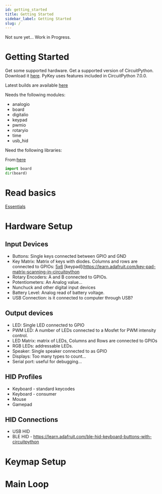 ```yaml
---
id: getting_started
title: Getting Started
sidebar_label: Getting Started
slug: /
---
```


Not sure yet...  Work in Progress.



# Getting Started

Get some supported hardware.
Get a supported version of CircuitPython.  Download it [here](https://circuitpython.org/downloads).  PyKey uses features included in CircuitPython 7.0.0.

Latest builds are available [here](https://adafruit-circuit-python.s3.amazonaws.com/index.html?prefix=bin/)

Needs the following modules:
* analogio
* board
* digitalio
* keypad
* pwmio
* rotaryio
* time
* usb_hid

Need the following libraries:


From:[here](https://learn.adafruit.com/circuitpython-essentials/circuitpython-pins-and-modules) 

``` python
import board
dir(board)
```


# Read basics
[Essentials](https://learn.adafruit.com/circuitpython-essentials)


# Hardware Setup

## Input Devices
* Buttons: Single keys connected between GPIO and GND
* Key Matrix: Matrix of keys with diodes. Columns and rows are connected to GPIOs: [5x6](https://learn.adafruit.com/adafruit-neokey-5x6-ortho-snap-apart/circuitpython) [keypad](https://learn.adafruit.com/key-pad-matrix-scanning-in-circuitpython
* Rotary Encoders: A and B connected to GPIOs.
* Potentiometers: An Analog value...
* Nunchuck and other digital input devices
* Battery Level: Analog read of battery voltage.
* USB Connection: is it connected to computer through USB?

## Output devices
* LED: Single LED connected to GPIO
* PWM LED: A number of LEDs connected to a Mosfet for PWM intensity control.
* LED Matrix: matrix of LEDs, Columns and Rows are connected to GPIOs
* RGB LEDs: addressable LEDs.
* Speaker: Single speaker connected to as GPIO
* Displays: Too many types to count...
* Serial port: useful for debugging...

## HID Profiles
* Keyboard - standard keycodes
* Keyboard - consumer
* Mouse
* Gamepad

## HID Connections
* USB HID
* BLE HID - https://learn.adafruit.com/ble-hid-keyboard-buttons-with-circuitpython

# Keymap Setup

# Main Loop

